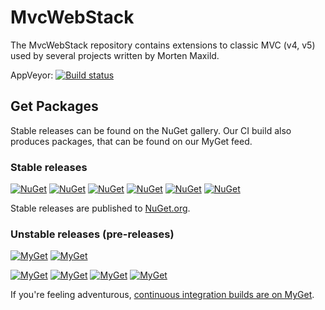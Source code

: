 # MvcWebStack

The MvcWebStack repository contains extensions to classic MVC (v4, v5) used by several projects written by Morten Maxild.

AppVeyor: [![Build status](https://ci.appveyor.com/api/projects/status/3pna3m97o092yi8g?svg=true)](https://ci.appveyor.com/project/maxild/mvcwebstack)

## Get Packages

Stable releases can be found on the NuGet gallery. Our CI build also produces packages, that can be found on our MyGet feed.

### Stable releases

[![NuGet](https://img.shields.io/nuget/v/Maxfire.Core.svg?label=Maxfire.Core)](https://www.nuget.org/packages/Maxfire.Core/)
[![NuGet](https://img.shields.io/nuget/v/Maxfire.Web.Mvc.svg?label=Maxfire.Web.Mvc)](https://www.nuget.org/packages/Maxfire.Web.Mvc/)
[![NuGet](https://img.shields.io/nuget/v/Maxfire.Spark.Web.Mvc.svg?label=Maxfire.Spark.Web.Mvc)](https://www.nuget.org/packages/Maxfire.Spark.Web.Mvc/)
[![NuGet](https://img.shields.io/nuget/v/Maxfire.Castle.Web.Mvc.svg?label=Maxfire.Castle.Web.Mvc)](https://www.nuget.org/packages/Maxfire.Castle.Web.Mvc/)
[![NuGet](https://img.shields.io/nuget/v/Maxfire.TestCommons.svg?label=Maxfire.TestCommons)](https://www.nuget.org/packages/Maxfire.TestCommons/)
[![NuGet](https://img.shields.io/nuget/v/Maxfire.Web.Mvc.TestCommons.svg?label=Maxfire.Web.Mvc.TestCommons)](https://www.nuget.org/packages/Maxfire.Web.Mvc.TestCommons/)

Stable releases are published to [NuGet.org](https://www.nuget.org/packages?q=Maxfire.Prelude).

### Unstable releases (pre-releases)

[![MyGet](https://img.shields.io/myget/maxfire-ci/vpre/Maxfire.Core.svg?label=Maxfire.Core)](https://www.myget.org/gallery/maxfire-ci)
[![MyGet](https://img.shields.io/myget/maxfire-ci/vpre/Maxfire.Web.Mvc.svg?label=Maxfire.Web.Mvc)](https://www.myget.org/gallery/maxfire-ci)

[![MyGet](https://img.shields.io/myget/maxfire-ci/vpre/Maxfire.Spark.Web.Mvc.svg?label=Maxfire.Spark.Web.Mvc)](https://www.myget.org/gallery/maxfire-ci)
[![MyGet](https://img.shields.io/myget/maxfire-ci/vpre/Maxfire.Castle.Web.Mvc.svg?label=Maxfire.Castle.Web.Mvc)](https://www.myget.org/gallery/maxfire-ci)
[![MyGet](https://img.shields.io/myget/maxfire-ci/vpre/Maxfire.TestCommons.svg?label=Maxfire.TestCommons)](https://www.myget.org/gallery/maxfire-ci)
[![MyGet](https://img.shields.io/myget/maxfire-ci/vpre/Maxfire.Web.Mvc.TestCommons.svg?label=Maxfire.Web.Mvc.TestCommons)](https://www.myget.org/gallery/maxfire-ci)

If you're feeling adventurous, [continuous integration builds are on MyGet](https://www.myget.org/gallery/maxfire-ci).
